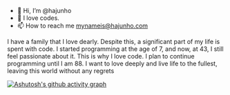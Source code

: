 - 👋 Hi, I’m @hajunho
- 💞️ I love codes.
- 📫 How to reach me mynameis@hajunho.com

I have a family that I love dearly. Despite this, a significant part of my life is spent with code. I started programming at the age of 7, and now, at 43, I still feel passionate about it. This is why I love code. I plan to continue programming until I am 88. I want to love deeply and live life to the fullest, leaving this world without any regrets
<!---
hajunho/hajunho is a ✨ special ✨ repository because its `README.md` (this file) appears on your GitHub profile.
You can click the Preview link to take a look at your changes.
--->

[![Ashutosh's github activity graph](https://github-readme-activity-graph.vercel.app/graph?username=hajunho&theme=github-compact)](https://github.com/ashutosh00710/github-readme-activity-graph)
